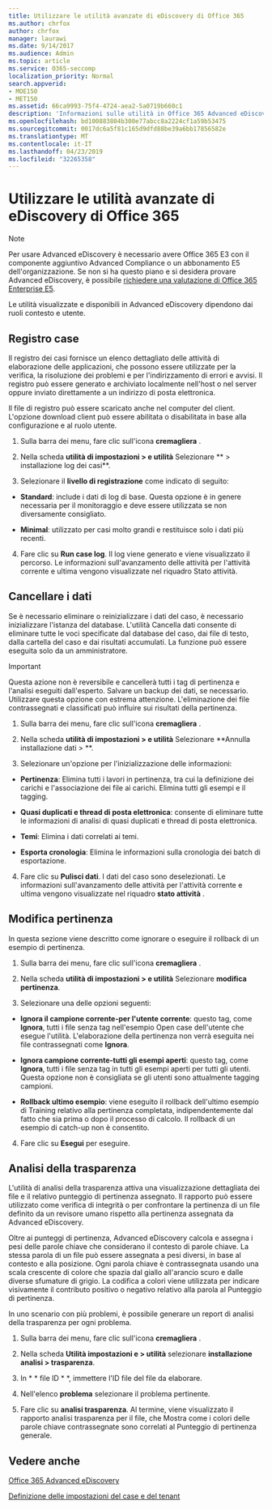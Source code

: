 ```yaml
---
title: Utilizzare le utilità avanzate di eDiscovery di Office 365
ms.author: chrfox
author: chrfox
manager: laurawi
ms.date: 9/14/2017
ms.audience: Admin
ms.topic: article
ms.service: O365-seccomp
localization_priority: Normal
search.appverid:
- MOE150
- MET150
ms.assetid: 66ca9993-75f4-4724-aea2-5a0719b660c1
description: 'Informazioni sulle utilità in Office 365 Advanced eDiscovery, tra cui log di caso, dati di cancellazione, errori di processo, modifica della pertinenza e analisi della trasparenza.  '
ms.openlocfilehash: bd100883804b300e77abcc8a2224cf1a59b53475
ms.sourcegitcommit: 0017dc6a5f81c165d9dfd88be39a6bb17856582e
ms.translationtype: MT
ms.contentlocale: it-IT
ms.lasthandoff: 04/23/2019
ms.locfileid: "32265358"
---
```

# <a name="use-office-365-advanced-ediscovery-utilities"></a>Utilizzare le utilità avanzate di eDiscovery di Office 365

> [!NOTE]
> Per usare Advanced eDiscovery è necessario avere Office 365 E3 con il componente aggiuntivo Advanced Compliance o un abbonamento E5 dell'organizzazione. Se non si ha questo piano e si desidera provare Advanced eDiscovery, è possibile [richiedere una valutazione di Office 365 Enterprise E5](https://go.microsoft.com/fwlink/p/?LinkID=698279). 
  
Le utilità visualizzate e disponibili in Advanced eDiscovery dipendono dai ruoli contesto e utente.
  
## <a name="case-log"></a>Registro case

Il registro dei casi fornisce un elenco dettagliato delle attività di elaborazione delle applicazioni, che possono essere utilizzate per la verifica, la risoluzione dei problemi e per l'indirizzamento di errori e avvisi. Il registro può essere generato e archiviato localmente nell'host o nel server oppure inviato direttamente a un indirizzo di posta elettronica.
  
Il file di registro può essere scaricato anche nel computer del client. L'opzione download client può essere abilitata o disabilitata in base alla configurazione e al ruolo utente.
  
1. Sulla barra dei menu, fare clic sull'icona **cremagliera** . 
    
2. Nella scheda **utilità di impostazioni \> e utilità** Selezionare ** \> installazione log dei casi**.
    
3. Selezionare il **livello di registrazione** come indicato di seguito: 
    
  - **Standard**: include i dati di log di base. Questa opzione è in genere necessaria per il monitoraggio e deve essere utilizzata se non diversamente consigliato.
    
  - **Minimal**: utilizzato per casi molto grandi e restituisce solo i dati più recenti.
    
4. Fare clic su **Run case log**. Il log viene generato e viene visualizzato il percorso. Le informazioni sull'avanzamento delle attività per l'attività corrente e ultima vengono visualizzate nel riquadro Stato attività.
    
## <a name="clear-data"></a>Cancellare i dati

Se è necessario eliminare o reinizializzare i dati del caso, è necessario inizializzare l'istanza del database. L'utilità Cancella dati consente di eliminare tutte le voci specificate dal database del caso, dai file di testo, dalla cartella del caso e dai risultati accumulati. La funzione può essere eseguita solo da un amministratore.
  
> [!IMPORTANT]
> Questa azione non è reversibile e cancellerà tutti i tag di pertinenza e l'analisi eseguiti dall'esperto. Salvare un backup dei dati, se necessario. Utilizzare questa opzione con estrema attenzione. L'eliminazione dei file contrassegnati e classificati può influire sui risultati della pertinenza. 
  
1. Sulla barra dei menu, fare clic sull'icona **cremagliera** . 
    
2. Nella scheda **utilità di impostazioni \> e utilità** Selezionare **Annulla installazione dati \> **.
    
3. Selezionare un'opzione per l'inizializzazione delle informazioni:
    
  - **Pertinenza**: Elimina tutti i lavori in pertinenza, tra cui la definizione dei carichi e l'associazione dei file ai carichi. Elimina tutti gli esempi e il tagging.
    
  - **Quasi duplicati e thread di posta elettronica**: consente di eliminare tutte le informazioni di analisi di quasi duplicati e thread di posta elettronica.
    
  - **Temi**: Elimina i dati correlati ai temi.
    
  - **Esporta cronologia**: Elimina le informazioni sulla cronologia dei batch di esportazione.
    
4. Fare clic su **Pulisci dati**. I dati del caso sono deselezionati. Le informazioni sull'avanzamento delle attività per l'attività corrente e ultima vengono visualizzate nel riquadro **stato attività** . 
    
## <a name="modify-relevance"></a>Modifica pertinenza

In questa sezione viene descritto come ignorare o eseguire il rollback di un esempio di pertinenza.
  
1. Sulla barra dei menu, fare clic sull'icona **cremagliera** . 
    
2. Nella scheda **utilità di impostazioni \> e utilità** Selezionare **modifica pertinenza**.
    
3. Selezionare una delle opzioni seguenti: 
    
  - **Ignora il campione corrente-per l'utente corrente**: questo tag, come **Ignora**, tutti i file senza tag nell'esempio Open case dell'utente che esegue l'utilità. L'elaborazione della pertinenza non verrà eseguita nei file contrassegnati come **Ignora**.
    
  - **Ignora campione corrente-tutti gli esempi aperti**: questo tag, come **Ignora**, tutti i file senza tag in tutti gli esempi aperti per tutti gli utenti. Questa opzione non è consigliata se gli utenti sono attualmente tagging campioni.
    
  - **Rollback ultimo esempio**: viene eseguito il rollback dell'ultimo esempio di Training relativo alla pertinenza completata, indipendentemente dal fatto che sia prima o dopo il processo di calcolo. Il rollback di un esempio di catch-up non è consentito.
    
4. Fare clic su **Esegui** per eseguire. 
    
## <a name="transparency-analysis"></a>Analisi della trasparenza

L'utilità di analisi della trasparenza attiva una visualizzazione dettagliata dei file e il relativo punteggio di pertinenza assegnato. Il rapporto può essere utilizzato come verifica di integrità o per confrontare la pertinenza di un file definito da un revisore umano rispetto alla pertinenza assegnata da Advanced eDiscovery. 
  
Oltre ai punteggi di pertinenza, Advanced eDiscovery calcola e assegna i pesi delle parole chiave che considerano il contesto di parole chiave. La stessa parola di un file può essere assegnata a pesi diversi, in base al contesto e alla posizione. Ogni parola chiave è contrassegnata usando una scala crescente di colore che spazia dal giallo all'arancio scuro e dalle diverse sfumature di grigio. La codifica a colori viene utilizzata per indicare visivamente il contributo positivo o negativo relativo alla parola al Punteggio di pertinenza. 
  
In uno scenario con più problemi, è possibile generare un report di analisi della trasparenza per ogni problema.
  
1. Sulla barra dei menu, fare clic sull'icona **cremagliera** . 
    
2. Nella scheda **Utilità impostazioni e \> utilità** selezionare **installazione analisi \> trasparenza**.
    
3. In * * file ID * *, immettere l'ID file del file da elaborare.
    
4. Nell'elenco **problema** selezionare il problema pertinente. 
    
5. Fare clic su **analisi trasparenza**. Al termine, viene visualizzato il rapporto analisi trasparenza per il file, che Mostra come i colori delle parole chiave contrassegnate sono correlati al Punteggio di pertinenza generale.
    
## <a name="see-also"></a>Vedere anche

[Office 365 Advanced eDiscovery](office-365-advanced-ediscovery.md)
  
[Definizione delle impostazioni del case e del tenant](define-case-and-tenant-settings-in-advanced-ediscovery.md)

